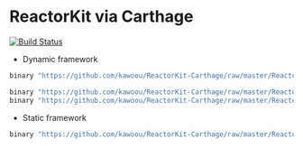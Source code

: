 ReactorKit via Carthage
=======================

[![Build Status](https://travis-ci.org/kawoou/ReactorKit-Carthage.svg?branch=master)](https://travis-ci.org/kawoou/ReactorKit-Carthage)

* Dynamic framework

```ruby
binary "https://github.com/kawoou/ReactorKit-Carthage/raw/master/ReactorKit"

binary "https://github.com/kawoou/ReactorKit-Carthage/raw/master/ReactorKit" == 1.2.0   # Swift 4.2
binary "https://github.com/kawoou/ReactorKit-Carthage/raw/master/ReactorKit" == 1.2.1   # Swift 4.2.1
```


* Static framework

```ruby
binary "https://github.com/kawoou/ReactorKit-Carthage/raw/master/ReactorKit-Static"
```


